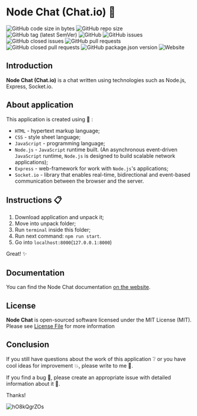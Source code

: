 # Node Chat (Chat.io) :e-mail:
![GitHub code size in bytes](https://img.shields.io/github/languages/code-size/CreativeRusBear/node-chat)
![GitHub repo size](https://img.shields.io/github/repo-size/CreativeRusBear/node-chat)
![GitHub tag (latest SemVer)](https://img.shields.io/github/v/tag/CreativeRusBear/node-chat)
![GitHub](https://img.shields.io/github/license/CreativeRusBear/node-chat)
![GitHub issues](https://img.shields.io/github/issues/CreativeRusBear/node-chat)
![GitHub closed issues](https://img.shields.io/github/issues-closed/CreativeRusBear/node-chat)
![GitHub pull requests](https://img.shields.io/github/issues-pr/CreativeRusBear/node-chat)
![GitHub closed pull requests](https://img.shields.io/github/issues-pr-closed/CreativeRusBear/node-chat)
![GitHub package.json version](https://img.shields.io/github/package-json/v/CreativeRusBear/node-chat)
![Website](https://img.shields.io/website?url=https%3A%2F%2Fcreativerusbear.github.io%2Fnode-chat%2F)

## Introduction

**Node Chat (Chat.io)** is a chat written using technologies such as Node.js, Express, Socket.io.

## About application

This application is created using :bookmark_tabs: :
 * `HTML` - hypertext markup language;
 * `CSS` - style sheet language;
 * `JavaScript` - programming language;
 * `Node.js` - `JavaScript` runtime built. (An asynchronous event-driven `JavaScript` runtime, `Node.js` is designed to build scalable network applications);
 * `Express` - web-framework for work with `Node.js`'s applications;
 * `Socket.io` - library that enables real-time, bidirectional and event-based communication between the browser and the server.
 
## Instructions :clipboard:

1. Download application and unpack it;
2. Move into unpack folder;
3. Run `terminal` inside this folder;
4. Run next command: `npm run start`.
5. Go into `localhost:8000`(`127.0.0.1:8000`)

Great! :sparkles:

## Documentation

You can find the Node Chat documentation [on the website](https://creativerusbear.github.io/node-chat/).

## License

**Node Chat** is open-sourced software licensed under the MIT License (MIT). Please see [License File](LICENSE) for more information

## Conclusion

If you still have questions about the work of this application :grey_question: or you have cool ideas for improvement :boom:, please write to me :email:.

If you find a bug :bug:, please create an appropriate issue with detailed information about it :speech_balloon:.

Thanks!

![hO8kQgrZOs](https://user-images.githubusercontent.com/37180024/64371190-a78fd000-d028-11e9-8786-467f5bc42375.gif)
